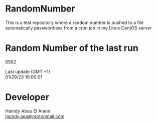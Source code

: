 # RandomNumber    
This is a test repository where a random number is pushed to a file automatically passwordless from a cron job in my Linux CentOS server    
# Random Number of the last run   
6562
      
Last update (GMT +1)    
01/29/23 10:00:01
# Developer    
Hamdy Abou El Anein   
hamdy.aea@protonmail.com

